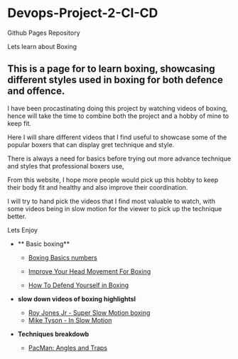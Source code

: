 # Devops-Project-2-CI-CD
Github Pages Repository

Lets learn about Boxing


## This is a page for to learn boxing, showcasing different styles used in boxing for both defence and offence.

I have been procastinating doing this project by watching videos of boxing, hence will take the time to combine both the project and a hobby of mine to keep fit.

Here I will share different videos that I find useful to showcase some of the popular boxers that can display gret technique and style.

There is always a need for basics before trying out more advance technique and styles that professional boxers use,

From this website, I hope more people would pick up this hobby to keep their body fit and healthy and also improve their coordination.

I will try to hand pick the videos that I find most valuable to watch, with some videos being in slow motion for the viewer to pick up the technique better.

Lets Enjoy


  - ** Basic boxing**


    - [Boxing Basics numbers](https://youtu.be/o9qPlLLGv6k)
  
  
    - [Improve Your Head Movement For Boxing](https://youtu.be/d6XH6APJ4ww)
    
    
    - [How To Defend Yourself in Boxing](https://youtu.be/SnsrDGvtAQM)
      
   
 - **slow down videos of boxing highlightsl**
    
    
   - [Roy Jones Jr - Super Slow Motion boxing](https://youtu.be/PuUcGwJg_h0)
   - [Mike Tyson - In Slow Motion](https://youtu.be/BVSn6rjspb0)
   
   
 - **Techniques breakdowb**
 
    - [PacMan: Angles and Traps](https://youtu.be/vjVN4YsRIo0)
    
    
    

     
    

    
